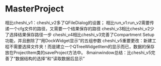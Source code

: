 # MasterProject
相比cheshi_v1：cheshi_v2多了QFileDialog的设置；
相比run_v1:run_v2需要传递一个cfg文件的路径，又需要一个结果保存的路径
cheshi_v3相比cheshi_v2少了选择结果保存路径一步
cheshi_v4相比cheshi_v3完善了Compartment Setup功能，并且删除了“用DockWidget显示”的五组参数
cheshi_v5重要更改：新建工程不需要选择文件夹！而是建立一个QTreeWidgetItem的显示而已，数据的保存放在ProjectItem类的saveProject方法中。
8mainwindow总结：比cheshi_v5完善了“数据结构的选择”和“读取数据后显示”
